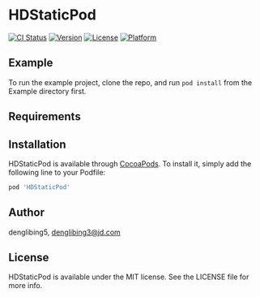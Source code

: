 # HDStaticPod

[![CI Status](https://img.shields.io/travis/denglibing5/HDStaticPod.svg?style=flat)](https://travis-ci.org/denglibing5/HDStaticPod)
[![Version](https://img.shields.io/cocoapods/v/HDStaticPod.svg?style=flat)](https://cocoapods.org/pods/HDStaticPod)
[![License](https://img.shields.io/cocoapods/l/HDStaticPod.svg?style=flat)](https://cocoapods.org/pods/HDStaticPod)
[![Platform](https://img.shields.io/cocoapods/p/HDStaticPod.svg?style=flat)](https://cocoapods.org/pods/HDStaticPod)

## Example

To run the example project, clone the repo, and run `pod install` from the Example directory first.

## Requirements

## Installation

HDStaticPod is available through [CocoaPods](https://cocoapods.org). To install
it, simply add the following line to your Podfile:

```ruby
pod 'HDStaticPod'
```

## Author

denglibing5, denglibing3@jd.com

## License

HDStaticPod is available under the MIT license. See the LICENSE file for more info.
